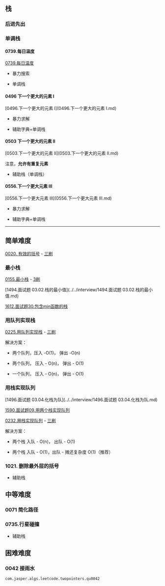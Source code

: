 ## 栈

### 后进先出


### 单调栈

#### 0739.每日温度

[0739.每日温度](0739.每日温度.md)

* 暴力搜索

* 单调栈

#### 0496 下一个更大的元素 I

[0496.下一个更大的元素 I](0496.下一个更大的元素 I.md)

* 暴力求解

* 辅助字典+单调栈

#### 0503 下一个更大的元素 II

[0503.下一个更大的元素 II](0503.下一个更大的元素 II.md)

注意，**允许有重复元素**

* 辅助栈（单调栈）

#### 0556.下一个更大元素 III

[0556.下一个更大元素 III](0556.下一个更大元素 III.md)


* 暴力求解

* 辅助字典+单调栈


****

## 简单难度

[0020. 有效的括号](0020.有效的括号.md) - [三刷](qu0020/solu/Solution.java)

### 最小栈

[0155.最小栈](0155.最小栈.md) - [3刷](qu0155/solu/MinStack.java)

[1494.面试题 03.02.栈的最小值](../../interview/1494.面试题 03.02.栈的最小值.md)

[1612.面试题30.包含min函数的栈](../../sword2offer/1612.面试题30.包含min函数的栈.md)



### 用队列实现栈

[0225.用队列实现栈](0225.用队列实现栈.md) - [三刷](qu0225/solu/MyStack.java)

解决方案：

* 两个队列，压入 -O(1)， 弹出 -O(n)

* 两个队列， 压入 - O(n)， 弹出 - O(1)

* 一个队列， 压入 - O(n)， 弹出 - O(1)

### 用栈实现队列

[1496.面试题 03.04.化栈为队](../../interview/1496.面试题 03.04.化栈为队.md)

[1590.面试题09.用两个栈实现队列](../../interview/1590.面试题09.用两个栈实现队列.md)
  
[0232.用栈实现队列](0232.用栈实现队列.md) - [三刷](qu0232/solu/MyQueue.java)

解决方案：

* 两个栈  入队 - O(n)， 出队 - O(1)

* 两个栈  入队 - O(1)，出队 - 摊还复杂度 O(1)（推荐）


 
### 1021. 删除最外层的括号

* 辅助栈


## 中等难度

### 0071 简化路径

### 0735.行星碰撞

* 辅助栈


## 困难难度

### 0042 接雨水

`com.jasper.algs.leetcode.twopointers.qu0042`

